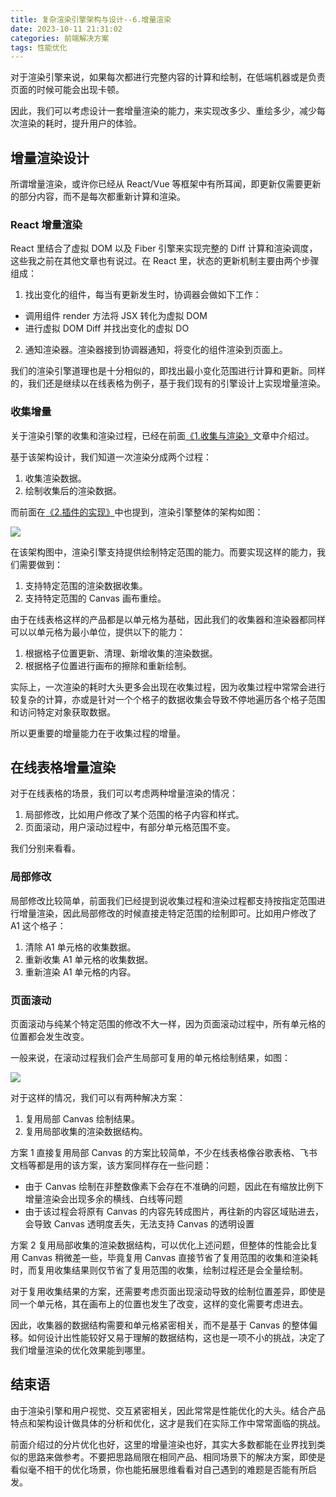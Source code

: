 ```yaml
---
title: 复杂渲染引擎架构与设计--6.增量渲染
date: 2023-10-11 21:31:02
categories: 前端解决方案
tags: 性能优化
---
```


对于渲染引擎来说，如果每次都进行完整内容的计算和绘制，在低端机器或是负责页面的时候可能会出现卡顿。

因此，我们可以考虑设计一套增量渲染的能力，来实现改多少、重绘多少，减少每次渲染的耗时，提升用户的体验。

<!--more-->

## 增量渲染设计

所谓增量渲染，或许你已经从 React/Vue 等框架中有所耳闻，即更新仅需要更新的部分内容，而不是每次都重新计算和渲染。

### React 增量渲染

React 里结合了虚拟 DOM 以及 Fiber 引擎来实现完整的 Diff 计算和渲染调度，这些我之前在其他文章也有说过。在 React 里，状态的更新机制主要由两个步骤组成：

1. 找出变化的组件，每当有更新发生时，协调器会做如下工作：

- 调用组件 render 方法将 JSX 转化为虚拟 DOM
- 进行虚拟 DOM Diff 并找出变化的虚拟 DO

2. 通知渲染器。渲染器接到协调器通知，将变化的组件渲染到页面上。

我们的渲染引擎道理也是十分相似的，即找出最小变化范围进行计算和更新。同样的，我们还是继续以在线表格为例子，基于我们现有的引擎设计上实现增量渲染。

### 收集增量

关于渲染引擎的收集和渲染过程，已经在前面[《1.收集与渲染》](https://godbasin.github.io/2023/05/13/render-engine-render-and-collect/)文章中介绍过。

基于该架构设计，我们知道一次渲染分成两个过程：

1. 收集渲染数据。
2. 绘制收集后的渲染数据。

而前面在[《2.插件的实现》](https://godbasin.github.io/2023/06/15/render-engine-plugin-design/)中也提到，渲染引擎整体的架构如图：

![](https://github-imglib-1255459943.cos.ap-chengdu.myqcloud.com/render-engine-plugin-design-1.jpg)

在该架构图中，渲染引擎支持提供绘制特定范围的能力。而要实现这样的能力，我们需要做到：

1. 支持特定范围的渲染数据收集。
2. 支持特定范围的 Canvas 画布重绘。

由于在线表格这样的产品都是以单元格为基础，因此我们的收集器和渲染器都同样可以以单元格为最小单位，提供以下的能力：

1. 根据格子位置更新、清理、新增收集的渲染数据。
2. 根据格子位置进行画布的擦除和重新绘制。

实际上，一次渲染的耗时大头更多会出现在收集过程，因为收集过程中常常会进行较复杂的计算，亦或是针对一个个格子的数据收集会导致不停地遍历各个格子范围和访问特定对象获取数据。

所以更重要的增量能力在于收集过程的增量。

## 在线表格增量渲染

对于在线表格的场景，我们可以考虑两种增量渲染的情况：

1. 局部修改，比如用户修改了某个范围的格子内容和样式。
2. 页面滚动，用户滚动过程中，有部分单元格范围不变。

我们分别来看看。

### 局部修改

局部修改比较简单，前面我们已经提到说收集过程和渲染过程都支持按指定范围进行增量渲染，因此局部修改的时候直接走特定范围的绘制即可。比如用户修改了 A1 这个格子：

1. 清除 A1 单元格的收集数据。
2. 重新收集 A1 单元格的收集数据。
3. 重新渲染 A1 单元格的内容。

### 页面滚动

页面滚动与纯某个特定范围的修改不大一样，因为页面滚动过程中，所有单元格的位置都会发生改变。

一般来说，在滚动过程我们会产生局部可复用的单元格绘制结果，如图：

![](https://github-imglib-1255459943.cos.ap-chengdu.myqcloud.com/render-engine-diff-render-1.jpg)

对于这样的情况，我们可以有两种解决方案：

1. 复用局部 Canvas 绘制结果。
2. 复用局部收集的渲染数据结构。

方案 1 直接复用局部 Canvas 的方案比较简单，不少在线表格像谷歌表格、飞书文档等都是用的该方案，该方案同样存在一些问题：

- 由于 Canvas 绘制在非整数像素下会存在不准确的问题，因此在有缩放比例下增量渲染会出现多余的横线、白线等问题
- 由于该过程会将原有 Canvas 的内容先转成图片，再往新的内容区域贴进去，会导致 Canvas 透明度丢失，无法支持 Canvas 的透明设置

方案 2 复用局部收集的渲染数据结构，可以优化上述问题，但整体的性能会比复用 Canvas 稍微差一些，毕竟复用 Canvas 直接节省了复用范围的收集和渲染耗时，而复用收集结果则仅节省了复用范围的收集，绘制过程还是会全量绘制。

对于复用收集结果的方案，还需要考虑页面出现滚动导致的绘制位置差异，即使是同一个单元格，其在画布上的位置也发生了改变，这样的变化需要考虑进去。

因此，收集器的数据结构需要和单元格紧密相关，而不是基于 Canvas 的整体偏移。如何设计出性能较好又易于理解的数据结构，这也是一项不小的挑战，决定了我们增量渲染的优化效果能到哪里。

## 结束语

由于渲染引擎和用户视觉、交互紧密相关，因此常常是性能优化的大头。结合产品特点和架构设计做具体的分析和优化，这才是我们在实际工作中常常面临的挑战。

前面介绍过的分片优化也好，这里的增量渲染也好，其实大多数都能在业界找到类似的思路来做参考。不要把思路局限在相同产品、相同场景下的解决方案，即使是看似毫不相干的优化场景，你也能拓展思维看看对自己遇到的难题是否能有所启发。